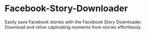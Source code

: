 # Facebook-Story-Downloader
Easily save Facebook stories with the Facebook Story Downloader. Download and relive captivating moments from stories effortlessly.
